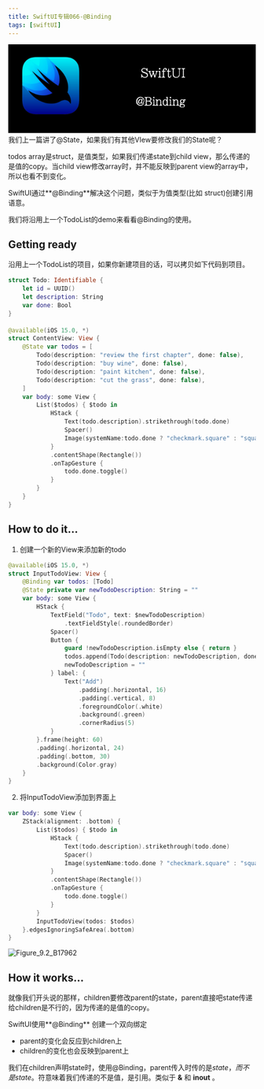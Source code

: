 ```yaml
---
title: SwiftUI专辑066-@Binding
tags: [swiftUI]
---
```

![headerimg](./Header.png)
我们上一篇讲了@State，如果我们有其他VIew要修改我们的State呢？

todos array是struct，是值类型，如果我们传递state到child view，那么传递的是值的copy。当child view修改array时，并不能反映到parent view的array中，所以也看不到变化。

SwiftUI通过**@Binding**解决这个问题，类似于为值类型(比如 struct)创建引用语意。

我们将沿用上一个TodoList的demo来看看@Binding的使用。
<!--truncate-->
## Getting ready

沿用上一个TodoList的项目，如果你新建项目的话，可以拷贝如下代码到项目。

```swift
struct Todo: Identifiable {
    let id = UUID()
    let description: String
    var done: Bool
}

@available(iOS 15.0, *)
struct ContentView: View {
    @State var todos = [
        Todo(description: "review the first chapter", done: false),
        Todo(description: "buy wine", done: false),
        Todo(description: "paint kitchen", done: false),
        Todo(description: "cut the grass", done: false),
    ]    
    var body: some View {
        List($todos) { $todo in
            HStack {
                Text(todo.description).strikethrough(todo.done)
                Spacer()
                Image(systemName:todo.done ? "checkmark.square" : "square")
            }
            .contentShape(Rectangle())
            .onTapGesture {
                todo.done.toggle()
            }
        }
    }
}
```

## How to do it…

1. 创建一个新的View来添加新的todo
```swift
@available(iOS 15.0, *)
struct InputTodoView: View {
    @Binding var todos: [Todo]
    @State private var newTodoDescription: String = ""
    var body: some View {
        HStack {
            TextField("Todo", text: $newTodoDescription)
                .textFieldStyle(.roundedBorder)
            Spacer()
            Button {
                guard !newTodoDescription.isEmpty else { return }
                todos.append(Todo(description: newTodoDescription, done: false))
                newTodoDescription = ""
            } label: {
                Text("Add")
                    .padding(.horizontal, 16)
                    .padding(.vertical, 8)
                    .foregroundColor(.white)
                    .background(.green)
                    .cornerRadius(5)
            }
        }.frame(height: 60)
        .padding(.horizontal, 24)
        .padding(.bottom, 30)
        .background(Color.gray)
    }
}
```

2. 将InputTodoView添加到界面上
```swift
var body: some View {
    ZStack(alignment: .bottom) {
        List($todos) { $todo in
            HStack {
                Text(todo.description).strikethrough(todo.done)
                Spacer()
                Image(systemName:todo.done ? "checkmark.square" : "square")
            }
            .contentShape(Rectangle())
            .onTapGesture {
                todo.done.toggle()
            }
        }
        InputTodoView(todos: $todos)
    }.edgesIgnoringSafeArea(.bottom)        
}
```

![Figure_9.2_B17962](https://tva1.sinaimg.cn/large/008i3skNgy1gyapo5ymqsj309q0jdq3i.jpg)

## How it works…

就像我们开头说的那样，children要修改parent的state，parent直接吧state传递给children是不行的，因为传递的是值的copy。

SwiftUI使用**@Binding** 创建一个双向绑定

- parent的变化会反应到children上
- children的变化也会反映到parent上

我们在children声明state时，使用@Binding，parent传入时传的是$state，而不是state。$符意味着我们传递的不是值，是引用。类似于 **&** 和 **inout** 。
